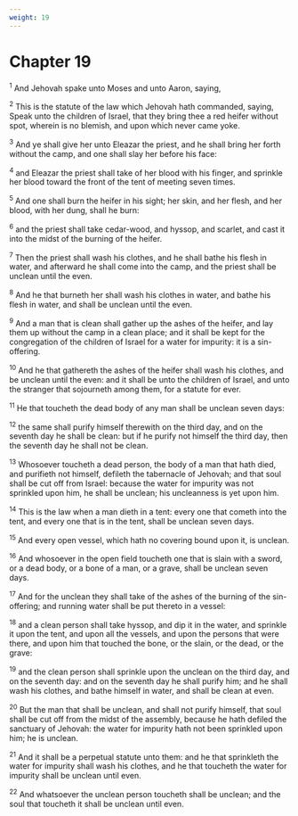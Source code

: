 ```yaml
---
weight: 19
---
```


# Chapter 19

<sup>1</sup> And Jehovah spake unto Moses and unto Aaron, saying, 

<sup>2</sup> This is the statute of the law which Jehovah hath commanded, saying, Speak unto the children of Israel, that they bring thee a red heifer without spot, wherein is no blemish, and upon which never came yoke. 

<sup>3</sup> And ye shall give her unto Eleazar the priest, and he shall bring her forth without the camp, and one shall slay her before his face: 

<sup>4</sup> and Eleazar the priest shall take of her blood with his finger, and sprinkle her blood toward the front of the tent of meeting seven times. 

<sup>5</sup> And one shall burn the heifer in his sight; her skin, and her flesh, and her blood, with her dung, shall he burn: 

<sup>6</sup> and the priest shall take cedar-wood, and hyssop, and scarlet, and cast it into the midst of the burning of the heifer. 

<sup>7</sup> Then the priest shall wash his clothes, and he shall bathe his flesh in water, and afterward he shall come into the camp, and the priest shall be unclean until the even. 

<sup>8</sup> And he that burneth her shall wash his clothes in water, and bathe his flesh in water, and shall be unclean until the even. 

<sup>9</sup> And a man that is clean shall gather up the ashes of the heifer, and lay them up without the camp in a clean place; and it shall be kept for the congregation of the children of Israel for a water for impurity: it is a sin-offering. 

<sup>10</sup> And he that gathereth the ashes of the heifer shall wash his clothes, and be unclean until the even: and it shall be unto the children of Israel, and unto the stranger that sojourneth among them, for a statute for ever. 

<sup>11</sup> He that toucheth the dead body of any man shall be unclean seven days: 

<sup>12</sup> the same shall purify himself therewith on the third day, and on the seventh day he shall be clean: but if he purify not himself the third day, then the seventh day he shall not be clean. 

<sup>13</sup> Whosoever toucheth a dead person, the body of a man that hath died, and purifieth not himself, defileth the tabernacle of Jehovah; and that soul shall be cut off from Israel: because the water for impurity was not sprinkled upon him, he shall be unclean; his uncleanness is yet upon him. 

<sup>14</sup> This is the law when a man dieth in a tent: every one that cometh into the tent, and every one that is in the tent, shall be unclean seven days. 

<sup>15</sup> And every open vessel, which hath no covering bound upon it, is unclean. 

<sup>16</sup> And whosoever in the open field toucheth one that is slain with a sword, or a dead body, or a bone of a man, or a grave, shall be unclean seven days. 

<sup>17</sup> And for the unclean they shall take of the ashes of the burning of the sin-offering; and running water shall be put thereto in a vessel: 

<sup>18</sup> and a clean person shall take hyssop, and dip it in the water, and sprinkle it upon the tent, and upon all the vessels, and upon the persons that were there, and upon him that touched the bone, or the slain, or the dead, or the grave: 

<sup>19</sup> and the clean person shall sprinkle upon the unclean on the third day, and on the seventh day: and on the seventh day he shall purify him; and he shall wash his clothes, and bathe himself in water, and shall be clean at even. 

<sup>20</sup> But the man that shall be unclean, and shall not purify himself, that soul shall be cut off from the midst of the assembly, because he hath defiled the sanctuary of Jehovah: the water for impurity hath not been sprinkled upon him; he is unclean. 

<sup>21</sup> And it shall be a perpetual statute unto them: and he that sprinkleth the water for impurity shall wash his clothes, and he that toucheth the water for impurity shall be unclean until even. 

<sup>22</sup> And whatsoever the unclean person toucheth shall be unclean; and the soul that toucheth it shall be unclean until even. 


